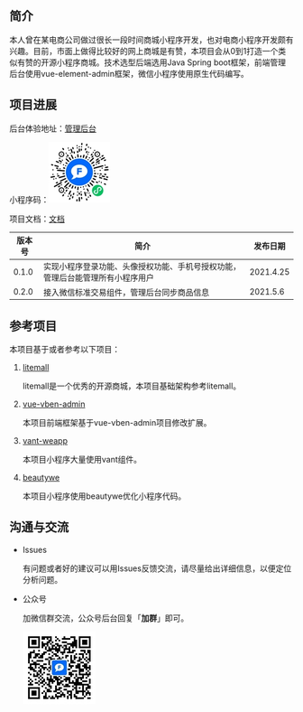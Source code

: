 ## 简介

本人曾在某电商公司做过很长一段时间商城小程序开发，也对电商小程序开发颇有兴趣。目前，市面上做得比较好的网上商城是有赞，本项目会从0到1打造一个类似有赞的开源小程序商城。技术选型后端选用Java Spring boot框架，前端管理后台使用vue-element-admin框架，微信小程序使用原生代码编写。

## 项目进展

后台体验地址：[管理后台](https://wxop-pic.0-1-byte.com/byte01/web_link/index.html#/?link_id=6086361e5f9cac78bd74a16c&account_id=1&target_link=https%3A%2F%2Fbytemall.0-1-byte.com%2Fadmin%2Findex.html%23%2Flogin)

小程序码：![小程序码](./doc/pics/小程序码.jpg)

项目文档：[文档](https://www.yuque.com/frank-say/uv89x4)

| 版本号 | 简介                                                         |  发布日期  |
| ------ | ------------------------------------------------------------ |  --------- |
| 0.1.0  | 实现小程序登录功能、头像授权功能、手机号授权功能，管理后台能管理所有小程序用户 | 2021.4.25 |
| 0.2.0  | 接入微信标准交易组件，管理后台同步商品信息 | 2021.5.6 |



## 参考项目

本项目基于或者参考以下项目：

1. [litemall](https://github.com/linlinjava/litemall)

   litemall是一个优秀的开源商城，本项目基础架构参考litemall。

2. [vue-vben-admin](https://github.com/anncwb/vue-vben-admin)

   本项目前端框架基于vue-vben-admin项目修改扩展。

3. [vant-weapp](https://github.com/youzan/vant-weapp)

   本项目小程序大量使用vant组件。

4. [beautywe](https://github.com/beautywe/beautywe)

   本项目小程序使用beautywe优化小程序代码。


## 沟通与交流

* Issues

  有问题或者好的建议可以用Issues反馈交流，请尽量给出详细信息，以便定位分析问题。

* 公众号

  加微信群交流，公众号后台回复「**加群**」即可。

  ![公众号](./doc/pics/公众号.jpg)
